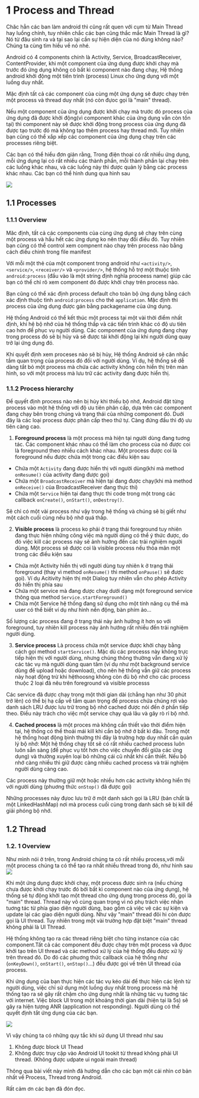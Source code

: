 # 1 Process and Thread
Chăc hẳn các ban làm android thì cũng rất quen với cụm từ Main Thread hay luồng chính, tuy nhiên chắc các bạn cũng thắc mắc Main Thread là gì? Nó từ đâu sinh ra và tại sao lại cần sự hiện diện của nó đúng không nào? Chúng ta cùng tìm hiều về  nó nhé.

Android có 4 components chính là Activity, Service, BroadcastReceiver, ContentProvider, khi một component của ứng dụng được khởi chạy mà trước đó ứng dụng không có bất kì component nào đang chạy, Hệ thống android khởi động một tiến trình (process) Linux cho ứng dụng với một luồng duy nhất. 

Mặc định tất cả các component của cùng một ứng dụng sẽ được chạy trên một process và thread duy nhất (nó còn đựoc gọi là "main" thread).

Nếu một component của ứng dụng được khởi chạy mà trước đó process của ứng dụng đã được khởi động(vì component khác của ứng dụng vẫn còn tồn tại) thì component này sẽ được khởi động trong process của ứng dụng đã được tạo trước đó mà không tạo thêm process hay thread mới. Tuy nhiên bạn cũng có thể xắp xếp các component của ứng dụng chạy trên các processes riêng biệt.

Các bạn có thể hiểu đơn giản rằng, Trong điện thoại có rất nhiều ứng dụng, mỗi ứng dụng lại có rất nhiều các thành phần, mỗi thành phần lại chạy trên các luồng khác nhau, và các luồng này thì được quản lý bằng các process khác nhau. Các bạn có thể hình dung qua hình sau 

![](https://images.viblo.asia/38eca35a-c6b5-4613-84e9-15e9b97bb46d.png)

## 1.1 Processes
### 1.1.1 Overview
Măc định, tất cả các components của cùng ứng dụng sẽ chạy trên cùng một process và hầu hết các ứng dụng ko nên thay đổi điều đó. Tuy nhiên bạn cũng có thể control xem compnent nào chạy trên process nào bằng cách điều chinh trong file manifest


Với mỗi một thẻ của một component trong android như ```<activity/>```, ```<service/>```, ```<receiver/>``` và ```<provider/>```, hệ thống hỗ  trợ một thuộc tính ```android:process``` (đầu vào là một string định nghĩa proceess name) giúp các bạn có thể chỉ rõ xem component đó được khởi chạy trên process nào.


Bạn cũng có thể xác định process default cho toàn bộ ứng dụng bằng cách xác định thuộc tình ```android:process``` cho thẻ ```application```. Mặc định thì process của ứng dụng được gán bằng packagename của ứng dụng.


Hệ thống Android có thể kết thúc một process tại một vài thời điểm nhất định, khi hệ bộ nhớ của hệ thống thấp và các tiến trình khác có độ ưu tiên cao hơn để phục vụ người dùng. Các component của ứng dụng đang chạy trong process đó sẽ bị hủy và sẽ được tái khởi động lại khi người dùng quay trở lại ứng dụng đó. 


Khi quyết định xem proceses nào sẽ bị hủy, Hệ thống Android sẽ cân nhắc tầm quan trọng của process đó đối với người dùng. Ví dụ, hệ thống sẽ dễ dàng tắt bỏ một process mà chứa các activity không còn hiển thị trên màn hình, so với một process mà lưu trữ các activity đang được hiển thị.


### 1.1.2 Process hierarchy
Để quyết định process nào nên bị hủy khi thiếu bộ nhớ, Android đặt từng process vào một hệ thống với độ ưu tiên phân cấp, dựa trên các component đang chạy bên trong chúng và trạng thái của những component đó. Duới đây là các loại process được phân cấp theo thứ tự. Càng đứng đầu thì độ ưu tiên càng cao.
1. **Foreground process** là một process mà hiện tại người dùng đang tuơng tác. Các component khác nhau có thể làm cho process của nó được coi là foreground theo nhiều cách khác nhau. Một process được coi là foreground nếu được chứa một trong các điều kiện sau
* Chứa một ```Activity``` đang được hiển thị với người dùng(khi mà method ```onResume()``` của activity đang được gọi)
* Chứa một ```BroadcastReceiver``` mà hiện tại đang được chạy(khi mà method ```onReceive()``` của BroadcastReceiver đang thực thi)
* Chứa một ```Service``` hiện tại đang thực thi code trong một trong các callback ```onCreate()```, ```onStart()```, ```onDestroy()```.

Sẽ chỉ có một vài process như vậy trong hệ thống và chúng sẽ bị giết như một cách cuối cùng nếu bộ nhớ quá thấp. 

2. **Visible process** là process ko phải ở trạng thái foreground tuy nhiên đang thực hiện những công việc mà người dùng có thể ý thức được, do đó việc kill các process này sẽ ảnh hưởng đến các trải nghiệm người dùng. Một process sẽ được coi là visible process nếu thỏa mãn một trong các điều kiện sau
* Chứa một Activity hiển thị với người dùng tuy nhiên k ở trạng thái foreground (thay vì method ```onResume()``` thì method ```onPause()``` sẽ được gọi). Ví dụ Acitivity hiện thị một Dialog tuy nhiên vẫn cho phép Activity  đó hiển thị phía sau
* Chứa một service mà đang được chaỵ dưới dạng một foreground service thông qua method ```Service.startForeground()```
* Chứa một Service hệ thống đang sử dụng cho một tính năng cụ thể mà user có thể biết ví dụ như hình nền động, bàn phím ảo...


Số lượng các process đang ở trạng thái này ảnh hưởng ít hơn so với foreground, tuy nhiên kill process này ảnh hướng rất nhiều đến trải nghiệm người dùng.


3. **Service process** Là process chứa một service được khởi chạy bằng cách gọi method ```startService()```. Mặc dù các processs này không trực tiếp hiện thị với người dùng, nhưng chúng thông thường vẫn đang xử lý các tác vụ mà người dùng quan tâm (ví dụ như một background service dùng để upload hoặc download), cho nên hệ thống vẫn giữ các process này hoạt động trừ khi hệthoosng không còn đủ bộ nhớ cho các process thuộc 2 loại đã nêu trên foreground và visible processs


Các service đã được chạy trong một thời gian dài (chẳng hạn như 30 phút trở lên) có thể bị hạ cấp về tầm quan trọng để process chứa chúng rơi vào danh sách LRU được lưu trữ trong bộ nhớ cached được nói đến ở phần tiếp theo. Điều này trách cho việc một service chạy quá lâu và gây rò rỉ bộ nhớ.


4. **Cached process** là một proces mà không cần thiết vào thời điểm hiện tại, hệ thống có thể thoải mái kill khi cần bộ nhớ ở bất kì đâu. Trong một hệ thống hoạt động bình thường thì đây là trường hợp duy nhất cần quản lý bộ nhớ: Một hệ thống chạy tốt sẽ có rất nhiều cached process luôn luôn sẵn sàng (để phục vụ tốt hơn cho việc chuyển đổi giữa các ứng dụng) và thường xuyên loại bỏ những cái cũ nhất khi cần thiết. Nếu bộ nhớ càng nhiều thì giữ được càng nhiều cached process và trải nghiệm người dùng càng cao.


Các process này thường giữ một hoặc nhiều hơn các activity không hiển thị với người dùng (phuơng thức ```onStop()``` đã được gọi) 


Những processes này đựoc lưu trữ ở một danh sách gọi là LRU (bản chất là một LinkedHashMap) nơi mà process cuối cùng trong danh sách sẽ bị kill để giải phóng bộ nhớ. 


## 1.2 Thread
### 1.2. 1 Overview
Như mình nói ở trên, trong Android chúng ta có rất nhiều process,với mỗi một process chúng ta có thể tạo ra nhất nhiều thread trong đó, như hình sau
![](https://images.viblo.asia/2cd96752-4921-4f8e-b1b1-f24ac7dbe8fc.png)


Khi một ứng dụng được khởi chạy, một process được sinh ra (nếu chúng chưa được khởi chạy trước đó bởi bất kì component nào của ứng dụng), hệ thống sẽ tự động khởi tạo một thread cho ứng dụng trong process đó, gọi là "main" thread. Thread này vô cùng quan trọng vì nó phụ trách việc nhận tuơng tác từ phía giao diện người dùng, bao gồm cả việc vẽ các sự kiện và update lại các giao diện người dùng. Như vậy "main" thread đôi hi còn được gọi là UI thread. Tuy nhiên trong một vài trường hợp đặt biệt "main" thread không phải là UI Thread.


Hệ thống không tạo ra các thread riêng biệt cho từng instance của các component.Tất cả các component đều được chạy trên một process và đựoc khởi tạo trên UI thread và các method xử lý của hệ thống đều được xử lý trên thread đó. Do đó các phuơng thức callback của hệ thống như (```onKeyDown()```, ```onStart()```, ```onStop()```...) đều được gọi về trên UI thread của process.


Khi ứng dụng của bạn thực hiện các tác vụ kéo dài để thực hiện các lệnh từ người dùng, việc chỉ sử dụng một luồng duy nhất trong process mà hệ thống tạo ra sẽ gây rất chậm cho ứng dụng nhất là những tác vụ tuơng tác với internet. Việc block UI trong một khoảng thời gian dài (hiện tại là 5s) sẽ gây ra hiện tượng ANR (application not responding). Người dùng có thể quyết định tắt ứng dụng của các bạn.

![](https://i.stack.imgur.com/r969o.png)

Vì vậy chúng ta có những quy tắc khi sử dụng UI thread như sau
1. Không được block UI Thead
2. Không được truy cập vào Android UI tookit từ thread không phải UI thread. (Không được udpate ui ngoài main thread)

Thông qua bài viết này mình đã hướng dẫn cho các bạn một cái nhìn cơ bản nhất về Process, Thread trong Android.

Rất cảm ơn các bạn đã đón đọc.